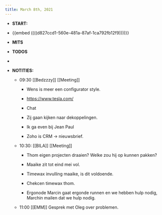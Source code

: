 ```yaml
---
title: March 8th, 2021
---
```


- **START:**

- {{embed  ((((d827ccd1-560e-481a-87af-1ca792fb12f9))))}}

- **MITS**

- **TODOS**

- 

- **NOTITIES:**
	 - 09:30 [[Bedzzzy]] [[Meeting]] 
		 - Wens is meer een configurator style.

		 - https://www.tesla.com/

		 - Chat 

		 - Zij gaan kijken naar dekoppelingen.

		 - Ik ga even bij Jean Paul 

		 - Zoho is CRM -> nieuwsbrief.

	 - 10:30: [[BILA]] [[Meeting]]
		 - Thom eigen projecten draaien? Welke zou hij op kunnen pakken?

		 - Maaike zit tot eind mei vol.

		 - Timewax invulling maaike, is dit voldoende.

		 - Chekcen timewax thom.

		 - Ergonode Marcin gaat ergonde runnen en we hebben hulp nodig, Marchin mailen dat we hulp nodig.

	 - 11:00 [[EMM]] Gesprek met Oleg over problemen.
